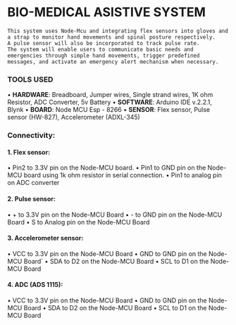 # BIO-MEDICAL ASISTIVE SYSTEM
    This system uses Node-Mcu and integrating flex sensors into gloves and a strap to monitor hand movements and spinal posture respectively. 
    A pulse sensor will also be incorporated to track pulse rate.
    The system will enable users to communicate basic needs and emergencies through simple hand movements, trigger predefined messages, and activate an emergency alert mechanism when necessary.

### TOOLS USED
• **HARDWARE**: Breadboard, Jumper wires, Single strand wires, 1K ohm Resistor, ADC Converter, 5v Battery
• **SOFTWARE**: Arduino IDE v.2.2.1, Blynk
• **BOARD**: Node MCU Esp - 8266
• **SENSOR**: Flex sensor, Pulse sensor (HW-827), Accelerometer (ADXL-345)

### Connectivity:
#### 1. Flex sensor:
• Pin2 to 3.3V pin on the Node-MCU board.
• Pin1 to GND pin on the Node-MCU board using 1k ohm resistor in serial
connection.
• Pin1 to analog pin on ADC converter
#### 2. Pulse sensor:
• + to 3.3V pin on the Node-MCU Board
• - to GND pin on the Node-MCU Board
• S to Analog pin on the Node-MCU Board
#### 3. Accelerometer sensor:
• VCC to 3.3V pin on the Node-MCU Board
• GND to GND pin on the Node-MCU Board`
• SDA to D2 on the Node-MCU Board
• SCL to D1 on the Node-MCU Board
#### 4. ADC (ADS 1115):
• VCC to 3.3V pin on the Node-MCU Board
• GND to GND pin on the Node-MCU Board
• SDA to D2 on the Node-MCU Board
• SCL to D1 on the Node-MCU Board
